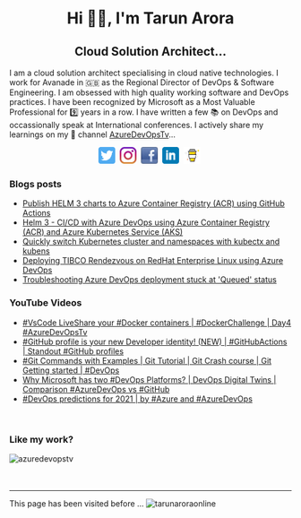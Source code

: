 <h1 align="center">Hi 👋🏼, I'm Tarun Arora</h1>
<h2 align="center">Cloud Solution Architect...</h2>

I am a cloud solution architect specialising in cloud native technologies. I work for Avanade in 🇬🇧 as the Regional Director of DevOps & Software Engineering. I am obsessed with high quality working software and DevOps practices. I have been recognized by Microsoft as a Most Valuable Professional for 9️⃣ years in a row. I have written a few 📚 on DevOps and occassionally speak at International conferences. I actively share my learnings on my 🎥 channel [AzureDevOpsTv](https://bit.ly/azuredevopstv)...

<p align="center">
<a href="https://twitter.com/arora_tarun"><img height="30" src="https://github.com/tarunaroraonline/tarunaroraonline/blob/main/icon/twitter.png?raw=true"></a>&nbsp;
<a href="https://instagram.com/iworldtraveller"><img height="30" src="https://github.com/tarunaroraonline/tarunaroraonline/blob/main/icon/instagram.jpg?raw=true"></a>&nbsp;
<a href="http://facebook.com/azuredevopstv/"><img height="30" src="https://github.com/tarunaroraonline/tarunaroraonline/blob/main/icon/facebook.png?raw=true"></a>&nbsp;
<a href="https://www.linkedin.com/in/tarunaroraonline/"><img height="30" src="https://github.com/tarunaroraonline/tarunaroraonline/blob/main/icon/linkedin.png?raw=true"></a>&nbsp;
<a href="https://www.buymeacoffee.com/azuredevopstv"><img height="30" src="https://github.com/tarunaroraonline/tarunaroraonline/blob/main/icon/by-me-a-coffee.png?raw=true"></a>&nbsp;
</p>

### Blogs posts
<!-- BLOG-POST-LIST:START -->
- [Publish HELM 3 charts to Azure Container Registry (ACR) using GitHub Actions](https://www.visualstudiogeeks.com/helm/devops/publish-helm-charts-to-acr-using-github-actions)
- [Helm 3 - CI/CD with Azure DevOps using Azure Container Registry (ACR) and Azure Kubernetes Service (AKS)](https://www.visualstudiogeeks.com/devops/helm/deploying-helm-chart-with-azdo)
- [Quickly switch Kubernetes cluster and namespaces with kubectx and kubens](https://www.visualstudiogeeks.com/kubernetes/utilities/using-kubectx-kubens)
- [Deploying TIBCO Rendezvous on RedHat Enterprise Linux using Azure DevOps](https://www.visualstudiogeeks.com/azure/devops/azure%20pipelines/deploying-tibco-rdv-using-azure-devops)
- [Troubleshooting Azure DevOps deployment stuck at 'Queued' status](https://www.visualstudiogeeks.com/azure/devops/azdo-deployment-stage-stuck-at-queued)
<!-- BLOG-POST-LIST:END -->

### YouTube Videos
<!-- YOUTUBE:START -->
- [#VsCode LiveShare your #Docker containers | #DockerChallenge | Day4 #AzureDevOpsTv](https://www.youtube.com/watch?v=cdjvq27fw8U)
- [#GitHub profile is your new Developer identity! (NEW) | #GitHubActions | Standout #GitHub profiles](https://www.youtube.com/watch?v=eKmn4g5n-NM)
- [#Git Commands with Examples | Git Tutorial | Git Crash course | Git Getting started | #DevOps](https://www.youtube.com/watch?v=Xg3FFi2hLyY)
- [Why Microsoft has two #DevOps Platforms? | DevOps Digital Twins | Comparison #AzureDevOps vs #GitHub](https://www.youtube.com/watch?v=hgkgcLHED5U)
- [#DevOps predictions for 2021 | by #Azure and #AzureDevOps](https://www.youtube.com/watch?v=oktJGt0zOtU)
<!-- YOUTUBE:END -->

<br />

### Like my work? 
<p><a href="https://www.buymeacoffee.com/azuredevopstv"> <img align="left" src="https://cdn.buymeacoffee.com/buttons/v2/default-yellow.png" height="50" width="210" alt="azuredevopstv" /></a></p><br><br>

<br />
<hr />

<p align="left"> This page has been visited before ... <img src="https://komarev.com/ghpvc/?username=tarunaroraonline&label=Profile%20views&color=0e75b6&style=flat" alt="tarunaroraonline" /> </p>
